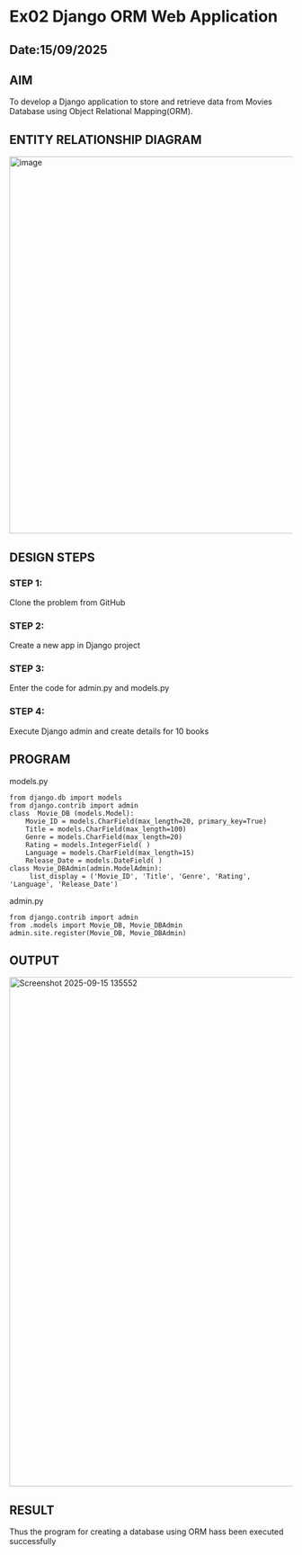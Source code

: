 # Ex02 Django ORM Web Application
## Date:15/09/2025

## AIM
To develop a Django application to store and retrieve data from Movies Database using Object Relational Mapping(ORM).

## ENTITY RELATIONSHIP DIAGRAM

<img width="1002" height="671" alt="image" src="https://github.com/user-attachments/assets/ff72a45a-d5d0-47a8-8ca6-00754ec902c3" />


## DESIGN STEPS

### STEP 1:
Clone the problem from GitHub

### STEP 2:
Create a new app in Django project

### STEP 3:
Enter the code for admin.py and models.py

### STEP 4:
Execute Django admin and create details for 10 books

## PROGRAM
models.py
```
from django.db import models
from django.contrib import admin
class  Movie_DB (models.Model):
    Movie_ID = models.CharField(max_length=20, primary_key=True)
    Title = models.CharField(max_length=100)
    Genre = models.CharField(max_length=20)
    Rating = models.IntegerField( )
    Language = models.CharField(max_length=15)
    Release_Date = models.DateField( )
class Movie_DBAdmin(admin.ModelAdmin):
     list_display = ('Movie_ID', 'Title', 'Genre', 'Rating', 'Language', 'Release_Date')
```

admin.py
```
from django.contrib import admin
from .models import Movie_DB, Movie_DBAdmin
admin.site.register(Movie_DB, Movie_DBAdmin)
```


## OUTPUT

<img width="1356" height="906" alt="Screenshot 2025-09-15 135552" src="https://github.com/user-attachments/assets/4c125d31-673e-4379-9604-3f76ba8a5b38" />




## RESULT
Thus the program for creating a database using ORM hass been executed successfully
